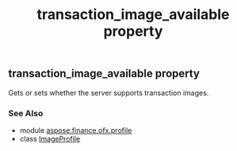 ﻿---
title: transaction_image_available property
second_title: Aspose.Finance for Python via .NET API References
description: 
type: docs
weight: 40
url: /python-net/aspose.finance.ofx.profile/imageprofile/transaction_image_available/
is_root: false
---

## transaction_image_available property


Gets or sets whether the server supports transaction images.

### See Also
* module [aspose.finance.ofx.profile](../../)
* class [ImageProfile](/finance/python-net/aspose.finance.ofx.profile/imageprofile)
